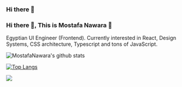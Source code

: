 ### Hi there 👋

<!--
**MostafaNawara/MostafaNawara** is a ✨ _special_ ✨ repository because its `README.md` (this file) appears on your GitHub profile.

Here are some ideas to get you started:

- 🔭 I’m currently working on ...
- 🌱 I’m currently learning ...
- 👯 I’m looking to collaborate on ...
- 🤔 I’m looking for help with ...
- 💬 Ask me about ...
- 📫 How to reach me: ...
- 😄 Pronouns: ...
- ⚡ Fun fact: ...
-->


### Hi there 👋, This is Mostafa Nawara 👋

Egyptian UI Engineer (Frontend). Currently interested in React, Design Systems, CSS architecture, Typescript and tons of JavaScript.

![MostafaNawara's github stats](https://github-readme-stats.vercel.app/api?username=MostafaNawara&show_icons=true&theme=dark)


[![Top Langs](https://github-readme-stats.vercel.app/api/top-langs/?username=MostafaNawara&layout=compact&theme=dark)](https://github.com/anuraghazra/github-readme-stats)



[<img src="https://img.shields.io/badge/linkedin-%230077B5.svg?&logo=linkedin&style=for-the-badge&logoColor=white"/>](https://www.linkedin.com/in/mostafanawara)


